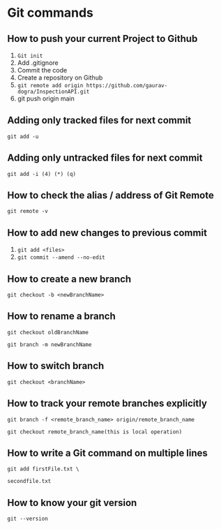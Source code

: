 # Git commands

## How to push your current Project to Github

1. `Git init`
2. Add .gitignore
3. Commit the code
4. Create a repository on Github
5. `git remote add origin https://github.com/gaurav-dogra/InspectionAPI.git`
6.  git push origin main

## Adding only tracked files for next commit

`git add -u`

## Adding only untracked files for next commit

`git add -i (4) (*) (q)`

## How to check the alias / address of Git Remote

`git remote -v`

## How to add new changes to previous commit

1. `git add <files>`
2. `git commit --amend --no-edit`

## How to create a new branch

`git checkout -b <newBranchName>`

## How to rename a branch

`git checkout oldBranchName`

`git branch -m newBranchName`

## How to switch branch

`git checkout <branchName>`

## How to track your remote branches explicitly 

`git branch -f <remote_branch_name> origin/remote_branch_name`

`git checkout remote_branch_name(this is local operation)`

## How to write a Git command on multiple lines

`git add firstFile.txt \`

`secondfile.txt`

## How to know your git version

`git --version`





